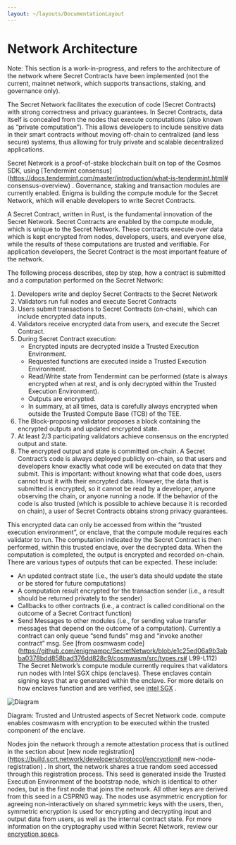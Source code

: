 ```yaml
---
layout: ~/layouts/DocumentationLayout
---
```


#  Network Architecture

Note: This section is a work-in-progress, and refers to the architecture of the network where Secret Contracts have been implemented (not the current, mainnet network, which supports transactions, staking, and governance only).

The Secret Network facilitates the execution of code (Secret Contracts) with strong correctness and privacy guarantees. In Secret Contracts, data itself is concealed from the nodes that execute computations (also known as “private computation”). This allows developers to include sensitive data in their smart contracts without moving off-chain to centralized (and less secure) systems, thus allowing for truly private and scalable decentralized applications. 

Secret Network is a proof-of-stake blockchain built on top of the Cosmos SDK, using  [Tendermint consensus](https://docs.tendermint.com/master/introduction/what-is-tendermint.html# consensus-overview) . Governance, staking and transaction modules are currently enabled. Enigma is building the compute module for the Secret Network, which will enable developers to write Secret Contracts.

A Secret Contract, written in Rust, is the fundamental innovation of the Secret Network. Secret Contracts are enabled by the compute module, which is unique to the Secret Network. These contracts execute over data which is kept encrypted from nodes, developers, users, and everyone else, while the results of these computations are trusted and verifiable. For application developers, the Secret Contract is the most important feature of the network.

The following process describes, step by step, how a contract is submitted and a computation performed on the Secret Network:

1. Developers write and deploy Secret Contracts to the Secret Network
2. Validators run full nodes and execute Secret Contracts
3. Users submit transactions to Secret Contracts (on-chain), which can include encrypted data inputs.
4. Validators receive encrypted data from users, and execute the Secret Contract.
5. During Secret Contract execution:
	* Encrypted inputs are decrypted inside a Trusted Execution Environment.
	* Requested functions are executed inside a Trusted Execution Environment.
	* Read/Write state from Tendermint can be performed (state is always encrypted when at rest, and is only decrypted within the Trusted Execution Environment).
	* Outputs are encrypted.
	* In summary, at all times, data is carefully always encrypted when outside the Trusted Compute Base (TCB) of the TEE.
6. The Block-proposing validator proposes a block containing the encrypted outputs and updated encrypted state.
7. At least 2/3 participating validators achieve consensus on the encrypted output and state.
8. The encrypted output and state is committed on-chain.
A Secret Contract’s code is always deployed publicly on-chain, so that users and developers know exactly what code will be executed on data that they submit. This is important: without knowing what that code does, users cannot trust it with their encrypted data. However, the data that is submitted is encrypted, so it cannot be read by a developer, anyone observing the chain, or anyone running a node. If the behavior of the code is also trusted (which is possible to achieve because it is recorded on chain), a user of Secret Contracts obtains strong privacy guarantees.

This encrypted data can only be accessed from within the “trusted execution environment”, or enclave, that the compute module requires each validator to run. The computation indicated by the Secret Contract is then performed, within this trusted enclave, over the decrypted data. When the computation is completed, the output is encrypted and recorded on-chain. There are various types of outputs that can be expected. These include:

* An updated contract state (i.e., the user’s data should update the state or be stored for future computations)
* A computation result encrypted for the transaction sender (i.e., a result should be returned privately to the sender)
* Callbacks to other contracts (i.e., a contract is called conditional on the outcome of a Secret Contract function)
* Send Messages to other modules (i.e., for sending value transfer messages that depend on the outcome of a computation). Currently a contract can only queue “send funds” msg and “invoke another contract” msg. See  [from cosmwasm code](https://github.com/enigmampc/SecretNetwork/blob/e1c25ed06a9b3abba0378bdd858bad376dd828c9/cosmwasm/src/types.rs# L99-L112) 
The Secret Network’s compute module currently requires that validators run nodes with Intel SGX chips (enclaves). These enclaves contain signing keys that are generated within the enclave. For more details on how enclaves function and are verified, see  [intel SGX](https://build.scrt.network/developers/protocol/intel-sgx) .

![Diagram](https://build.scrt.network/assets/img/enclave.533f8c23.png)

Diagram: Trusted and Untrusted aspects of Secret Network code. compute enables cosmwasm with encryption to be executed within the trusted component of the enclave.

Nodes join the network through a remote attestation process that is outlined in the section about  [new node registration](https://build.scrt.network/developers/protocol/encryption# new-node-registration) . In short, the network shares a true random seed accessed through this registration process. This seed is generated inside the Trusted Execution Environment of the bootstrap node, which is identical to other nodes, but is the first node that joins the network. All other keys are derived from this seed in a CSPRNG way. The nodes use asymmetric encryption for agreeing non-interactively on shared symmetric keys with the users, then, symmetric encryption is used for encrypting and decrypting input and output data from users, as well as the internal contract state. For more information on the cryptography used within Secret Network, review our  [encryption specs](https://build.scrt.network/developers/protocol/encryption).
